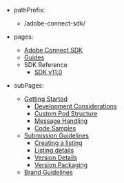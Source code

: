 - pathPrefix:
    - /adobe-connect-sdk/

- pages:
    - [Adobe Connect SDK](https://developer.adobe.com/adobe-connect-sdk/)
    - [Guides](guides)
    - SDK Reference
        - [SDK v11.0](sdk/index.md)

- subPages:
    - [Getting Started](guides/index.md) 
        - [Development Considerations](guides/development_considerations/index.md) 
        - [Custom Pod Structure](guides/custom_pod_structure/index.md) 
        - [Message Handling](guides/message_handling/index.md) 
        - [Code Samples](guides/code_samples/index.md) 
    - [Submission Guidelines](guides/submission_guidelines/index.md) 
        - [Creating a listing](guides/submission_guidelines/create_listing/index.md) 
        - [Listing details](guides/submission_guidelines/listing_details/index.md) 
        - [Version Details](guides/submission_guidelines/version_details/index.md) 
        - [Version Packaging](guides/submission_guidelines/version_packaging/index.md) 
    - [Brand Guidelines](guides/brand_guidelines/index.md) 

